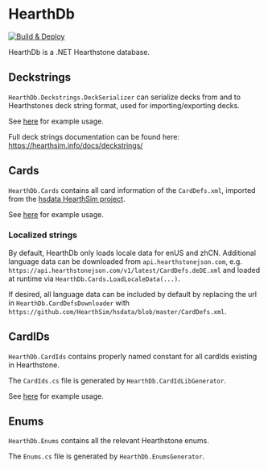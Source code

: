 # HearthDb

[![Build & Deploy](https://github.com/HearthSim/HearthDb/actions/workflows/main.yml/badge.svg)](https://github.com/HearthSim/HearthDb/actions/workflows/main.yml)


HearthDb is a .NET Hearthstone database.

## Deckstrings
`HearthDb.Deckstrings.DeckSerializer` can serialize decks from and to Hearthstones deck string format, used for importing/exporting decks.  

See [here](https://github.com/HearthSim/HearthDb/blob/master/HearthDb.Tests/DeckSerializerTest.cs) for example usage.

Full deck strings documentation can be found here: https://hearthsim.info/docs/deckstrings/

## Cards
`HearthDb.Cards` contains all card information of the `CardDefs.xml`, imported from the [hsdata HearthSim project](https://github.com/HearthSim/hs-data).

See [here](https://github.com/HearthSim/HearthDb/blob/master/HearthDb.Tests/UnitTest1.cs#L14-L25) for example usage.

### Localized strings
By default, HearthDb only loads locale data for enUS and zhCN. Additional language 
data can be downloaded from `api.hearthstonejson.com`, e.g. `https://api.hearthstonejson.com/v1/latest/CardDefs.deDE.xml` and loaded at runtime via 
`HearthDb.Cards.LoadLocaleData(...)`.

If desired, all language data can be included by default by replacing the url in `HearthDb.CardDefsDownloader` with `https://github.com/HearthSim/hsdata/blob/master/CardDefs.xml`.

## CardIDs
`HearthDb.CardIds` contains properly named constant for all cardIds existing in Hearthstone. 

The `CardIds.cs` file is generated by `HearthDb.CardIdLibGenerator`. 

See [here](https://github.com/HearthSim/HearthDb/blob/master/HearthDb.Tests/UnitTest1.cs#L28-L34) for example usage.

## Enums
`HearthDb.Enums` contains all the relevant Hearthstone enums.

The `Enums.cs` file is generated by `HearthDb.EnumsGenerator`.
